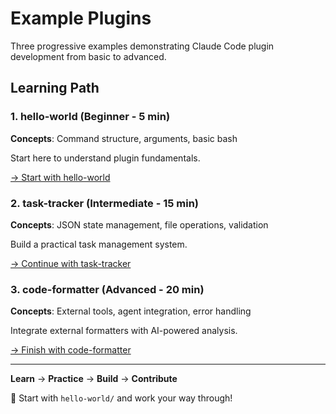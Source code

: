 # Example Plugins

Three progressive examples demonstrating Claude Code plugin development from basic to advanced.

## Learning Path

### 1. hello-world (Beginner - 5 min)
**Concepts**: Command structure, arguments, basic bash

Start here to understand plugin fundamentals.

[→ Start with hello-world](./hello-world/)

### 2. task-tracker (Intermediate - 15 min)
**Concepts**: JSON state management, file operations, validation

Build a practical task management system.

[→ Continue with task-tracker](./task-tracker/)

### 3. code-formatter (Advanced - 20 min)
**Concepts**: External tools, agent integration, error handling

Integrate external formatters with AI-powered analysis.

[→ Finish with code-formatter](./code-formatter/)

---

**Learn** → **Practice** → **Build** → **Contribute**

🚀 Start with `hello-world/` and work your way through!
